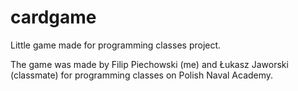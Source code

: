 # cardgame
Little game made for programming classes project.

The game was made by Filip Piechowski (me) and Łukasz Jaworski (classmate) for programming classes on Polish Naval Academy.
